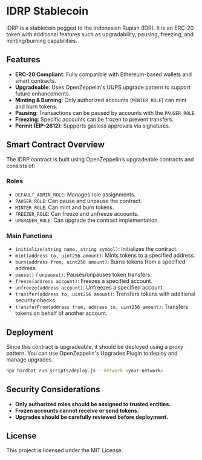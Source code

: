# IDRP Stablecoin

IDRP is a stablecoin pegged to the Indonesian Rupiah (IDR). It is an ERC-20 token with additional features such as upgradability, pausing, freezing, and minting/burning capabilities.

## Features

- **ERC-20 Compliant**: Fully compatible with Ethereum-based wallets and smart contracts.
- **Upgradeable**: Uses OpenZeppelin's UUPS upgrade pattern to support future enhancements.
- **Minting & Burning**: Only authorized accounts (`MINTER_ROLE`) can mint and burn tokens.
- **Pausing**: Transactions can be paused by accounts with the `PAUSER_ROLE`.
- **Freezing**: Specific accounts can be frozen to prevent transfers.
- **Permit (EIP-2612)**: Supports gasless approvals via signatures.

## Smart Contract Overview

The IDRP contract is built using OpenZeppelin’s upgradeable contracts and consists of:

### Roles

- `DEFAULT_ADMIN_ROLE`: Manages role assignments.
- `PAUSER_ROLE`: Can pause and unpause the contract.
- `MINTER_ROLE`: Can mint and burn tokens.
- `FREEZER_ROLE`: Can freeze and unfreeze accounts.
- `UPGRADER_ROLE`: Can upgrade the contract implementation.

### Main Functions

- `initialize(string name, string symbol)`: Initializes the contract.
- `mint(address to, uint256 amount)`: Mints tokens to a specified address.
- `burn(address from, uint256 amount)`: Burns tokens from a specified address.
- `pause()` / `unpause()`: Pauses/unpauses token transfers.
- `freeze(address account)`: Freezes a specified account.
- `unfreeze(address account)`: Unfreezes a specified account.
- `transfer(address to, uint256 amount)`: Transfers tokens with additional security checks.
- `transferFrom(address from, address to, uint256 amount)`: Transfers tokens on behalf of another account.

## Deployment

Since this contract is upgradeable, it should be deployed using a proxy pattern. You can use OpenZeppelin's Upgrades Plugin to deploy and manage upgrades.

```sh
npx hardhat run scripts/deploy.js --network <your-network>
```

## Security Considerations

- **Only authorized roles should be assigned to trusted entities.**
- **Frozen accounts cannot receive or send tokens.**
- **Upgrades should be carefully reviewed before deployment.**

## License

This project is licensed under the MIT License.
